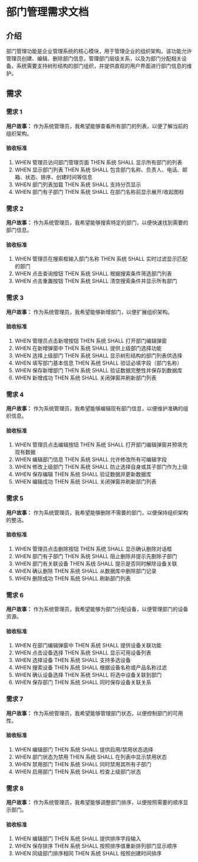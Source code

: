 # 部门管理需求文档

## 介绍

部门管理功能是企业管理系统的核心模块，用于管理企业的组织架构。该功能允许管理员创建、编辑、删除部门信息，管理部门层级关系，以及为部门分配相关设备。系统需要支持树形结构的部门组织，并提供直观的用户界面进行部门信息的维护。

## 需求

### 需求 1

**用户故事：** 作为系统管理员，我希望能够查看所有部门的列表，以便了解当前的组织架构。

#### 验收标准

1. WHEN 管理员访问部门管理页面 THEN 系统 SHALL 显示所有部门的列表
2. WHEN 显示部门列表 THEN 系统 SHALL 包含部门名称、负责人、电话、邮箱、状态、排序、创建时间等信息
3. WHEN 部门列表加载 THEN 系统 SHALL 支持分页显示
4. WHEN 部门有子部门 THEN 系统 SHALL 在部门名称前显示展开/收起图标

### 需求 2

**用户故事：** 作为系统管理员，我希望能够搜索特定的部门，以便快速找到需要的部门信息。

#### 验收标准

1. WHEN 管理员在搜索框输入部门名称 THEN 系统 SHALL 实时过滤显示匹配的部门
2. WHEN 点击查询按钮 THEN 系统 SHALL 根据搜索条件筛选部门列表
3. WHEN 点击重置按钮 THEN 系统 SHALL 清空搜索条件并显示所有部门

### 需求 3

**用户故事：** 作为系统管理员，我希望能够新增部门，以便扩展组织架构。

#### 验收标准

1. WHEN 管理员点击新增按钮 THEN 系统 SHALL 打开部门编辑弹窗
2. WHEN 在新增弹窗中 THEN 系统 SHALL 提供上级部门选择功能
3. WHEN 选择上级部门 THEN 系统 SHALL 显示树形结构的部门列表供选择
4. WHEN 填写部门基本信息 THEN 系统 SHALL 验证必填字段（部门名称）
5. WHEN 保存新增部门 THEN 系统 SHALL 验证数据完整性并保存到数据库
6. WHEN 新增成功 THEN 系统 SHALL 关闭弹窗并刷新部门列表

### 需求 4

**用户故事：** 作为系统管理员，我希望能够编辑现有部门信息，以便维护准确的组织信息。

#### 验收标准

1. WHEN 管理员点击编辑按钮 THEN 系统 SHALL 打开部门编辑弹窗并预填充现有数据
2. WHEN 编辑部门信息 THEN 系统 SHALL 允许修改所有可编辑字段
3. WHEN 修改上级部门 THEN 系统 SHALL 防止选择自身或其子部门作为上级
4. WHEN 保存编辑 THEN 系统 SHALL 验证数据并更新数据库
5. WHEN 编辑成功 THEN 系统 SHALL 关闭弹窗并刷新部门列表

### 需求 5

**用户故事：** 作为系统管理员，我希望能够删除不需要的部门，以便保持组织架构的整洁。

#### 验收标准

1. WHEN 管理员点击删除按钮 THEN 系统 SHALL 显示确认删除对话框
2. WHEN 部门有子部门 THEN 系统 SHALL 阻止删除并提示先删除子部门
3. WHEN 部门有关联设备 THEN 系统 SHALL 提示是否同时解除设备关联
4. WHEN 确认删除 THEN 系统 SHALL 从数据库中删除部门记录
5. WHEN 删除成功 THEN 系统 SHALL 刷新部门列表

### 需求 6

**用户故事：** 作为系统管理员，我希望能够为部门分配设备，以便管理部门的设备资源。

#### 验收标准

1. WHEN 在部门编辑弹窗中 THEN 系统 SHALL 提供设备关联功能
2. WHEN 点击设备选择 THEN 系统 SHALL 显示可用设备列表
3. WHEN 选择设备 THEN 系统 SHALL 支持多选设备
4. WHEN 搜索设备 THEN 系统 SHALL 根据设备名称或产品名称过滤
5. WHEN 确认设备选择 THEN 系统 SHALL 将选中设备关联到部门
6. WHEN 保存部门 THEN 系统 SHALL 同时保存设备关联关系

### 需求 7

**用户故事：** 作为系统管理员，我希望能够管理部门状态，以便控制部门的可用性。

#### 验收标准

1. WHEN 编辑部门 THEN 系统 SHALL 提供启用/禁用状态选择
2. WHEN 部门状态为禁用 THEN 系统 SHALL 在列表中显示禁用状态
3. WHEN 禁用部门 THEN 系统 SHALL 同时禁用其所有子部门
4. WHEN 启用部门 THEN 系统 SHALL 检查上级部门状态

### 需求 8

**用户故事：** 作为系统管理员，我希望能够调整部门排序，以便按照需要的顺序显示部门。

#### 验收标准

1. WHEN 编辑部门 THEN 系统 SHALL 提供排序字段输入
2. WHEN 保存排序 THEN 系统 SHALL 按照排序值重新排列部门显示顺序
3. WHEN 同级部门排序相同 THEN 系统 SHALL 按照创建时间排序